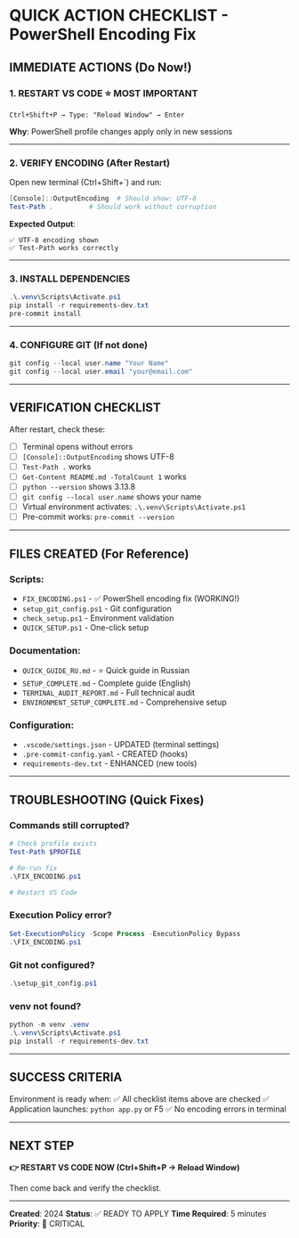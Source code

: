 # QUICK ACTION CHECKLIST - PowerShell Encoding Fix

## IMMEDIATE ACTIONS (Do Now!)

### 1. RESTART VS CODE ⭐ MOST IMPORTANT
```
Ctrl+Shift+P → Type: "Reload Window" → Enter
```
**Why**: PowerShell profile changes apply only in new sessions

---

### 2. VERIFY ENCODING (After Restart)
Open new terminal (Ctrl+Shift+`) and run:
```powershell
[Console]::OutputEncoding  # Should show: UTF-8
Test-Path .         # Should work without corruption
```

**Expected Output**:
```
✅ UTF-8 encoding shown
✅ Test-Path works correctly
```

---

### 3. INSTALL DEPENDENCIES
```powershell
.\.venv\Scripts\Activate.ps1
pip install -r requirements-dev.txt
pre-commit install
```

---

### 4. CONFIGURE GIT (If not done)
```powershell
git config --local user.name "Your Name"
git config --local user.email "your@email.com"
```

---

## VERIFICATION CHECKLIST

After restart, check these:

- [ ] Terminal opens without errors
- [ ] `[Console]::OutputEncoding` shows UTF-8
- [ ] `Test-Path .` works
- [ ] `Get-Content README.md -TotalCount 1` works
- [ ] `python --version` shows 3.13.8
- [ ] `git config --local user.name` shows your name
- [ ] Virtual environment activates: `.\.venv\Scripts\Activate.ps1`
- [ ] Pre-commit works: `pre-commit --version`

---

## FILES CREATED (For Reference)

### Scripts:
- `FIX_ENCODING.ps1` - ✅ PowerShell encoding fix (WORKING!)
- `setup_git_config.ps1` - Git configuration
- `check_setup.ps1` - Environment validation
- `QUICK_SETUP.ps1` - One-click setup

### Documentation:
- `QUICK_GUIDE_RU.md` - ⭐ Quick guide in Russian
- `SETUP_COMPLETE.md` - Complete guide (English)
- `TERMINAL_AUDIT_REPORT.md` - Full technical audit
- `ENVIRONMENT_SETUP_COMPLETE.md` - Comprehensive setup

### Configuration:
- `.vscode/settings.json` - UPDATED (terminal settings)
- `.pre-commit-config.yaml` - CREATED (hooks)
- `requirements-dev.txt` - ENHANCED (new tools)

---

## TROUBLESHOOTING (Quick Fixes)

### Commands still corrupted?
```powershell
# Check profile exists
Test-Path $PROFILE

# Re-run fix
.\FIX_ENCODING.ps1

# Restart VS Code
```

### Execution Policy error?
```powershell
Set-ExecutionPolicy -Scope Process -ExecutionPolicy Bypass
.\FIX_ENCODING.ps1
```

### Git not configured?
```powershell
.\setup_git_config.ps1
```

### venv not found?
```powershell
python -m venv .venv
.\.venv\Scripts\Activate.ps1
pip install -r requirements-dev.txt
```

---

## SUCCESS CRITERIA

Environment is ready when:
✅ All checklist items above are checked
✅ Application launches: `python app.py` or F5
✅ No encoding errors in terminal

---

## NEXT STEP

**👉 RESTART VS CODE NOW (Ctrl+Shift+P → Reload Window)**

Then come back and verify the checklist.

---

**Created**: 2024
**Status**: ✅ READY TO APPLY
**Time Required**: 5 minutes
**Priority**: 🔴 CRITICAL
